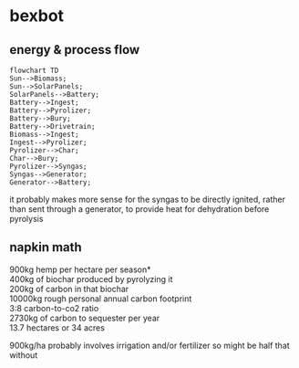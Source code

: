 # bexbot

## energy & process flow
```mermaid
flowchart TD
Sun-->Biomass;
Sun-->SolarPanels;
SolarPanels-->Battery;
Battery-->Ingest;
Battery-->Pyrolizer;
Battery-->Bury;
Battery-->Drivetrain;
Biomass-->Ingest;
Ingest-->Pyrolizer;
Pyrolizer-->Char;
Char-->Bury;
Pyrolizer-->Syngas;
Syngas-->Generator;
Generator-->Battery;
```

it probably makes more sense for the syngas to be directly ignited, rather than sent through a generator, to provide heat for dehydration before pyrolysis

## napkin math
900kg hemp per hectare per season*\
400kg of biochar produced by pyrolyzing it\
200kg of carbon in that biochar\
10000kg rough personal annual carbon footprint\
3:8 carbon-to-co2 ratio \
2730kg of carbon to sequester per year \
13.7 hectares or 34 acres

900kg/ha probably involves irrigation and/or fertilizer so might be half that without
